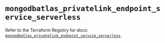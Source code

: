 # `mongodbatlas_privatelink_endpoint_service_serverless`

Refer to the Terraform Registry for docs: [`mongodbatlas_privatelink_endpoint_service_serverless`](https://registry.terraform.io/providers/mongodb/mongodbatlas/1.15.3/docs/resources/privatelink_endpoint_service_serverless).
